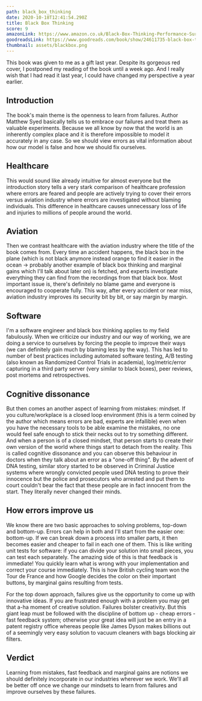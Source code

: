 ```yaml
---
path: black_box_thinking
date: 2020-10-18T12:41:54.290Z
title: Black Box Thinking
score: 9
amazonLink: https://www.amazon.co.uk/Black-Box-Thinking-Performance-Surprising/dp/1473613809/ref=sr_1_1?dchild=1&keywords=black+box+thinking&qid=1603024974&sr=8-1
goodreadsLink: https://www.goodreads.com/book/show/24611735-black-box-thinking
thumbnail: assets/blackbox.png
---
```

This book was given to me as a gift last year. Despite its gorgeous red cover, I postponed my reading of the book until a week ago. And I really wish that I had read it last year, I could have changed my perspective a year earlier. 

## Introduction

The book's main theme is the openness to learn from failures. Author Matthew Syed basically tells us to embrace our failures and treat them as valuable experiments. Because we all know by now that the world is an inherently complex place and it is therefore impossible to model it accurately in any case. So we should view errors as vital information about how our model is false and how we should fix ourselves. 

## Healthcare

This would sound like already intuitive for almost everyone but the introduction story tells a very stark comparison of healthcare profession where errors are feared and people are actively trying to cover their errors versus aviation industry where errors are investigated without blaming individuals. This difference in healthcare causes unnecessary loss of life and injuries to millions of people around the world. 

## Aviation

Then we contrast healthcare with the aviation industry where the title of the book comes from. Every time an accident happens, the black box in the plane (which is not black anymore instead orange to find it easier in the ocean → probably another example of black box thinking and marginal gains which I'll talk about later on) is fetched, and experts investigate everything they can find from the recordings from that black box. Most important issue is, there's definitely no blame game and everyone is encouraged to cooperate fully. This way, after every accident or near miss, aviation industry improves its security bit by bit, or say margin by margin. 

## Software

I'm a software engineer and black box thinking applies to my field fabulously. When we criticize our industry and our way of working, we are doing a service to ourselves by forcing the people to improve their ways (we can definitely gain much by blaming less by the way). This has led to number of best practices including automated software testing, A/B testing (also known as Randomized Control Trials in academia), log/metric/error capturing in a third party server (very similar to black boxes), peer reviews, post mortems and retrospectives. 

## Cognitive dissonance

But then comes an another aspect of learning from mistakes: mindset. If you culture/workplace is a closed loop environment (this is a term coined by the author which means errors are bad, experts are infallible) even when you have the necessary tools to be able examine the mistakes, no one would feel safe enough to stick their necks out to try something different. And when a person is of a closed mindset, that person starts to create their own version of the world where things start to detach from the reality. This is called cognitive dissonance and you can observe this behaviour in doctors when they talk about an error as a "one-off thing". By the advent of DNA testing, similar story started to be observed in Criminal Justice systems where wrongly convicted people used DNA testing to prove their innocence but the police and prosecutors who arrested and put them to court couldn't bear the fact that these people are in fact innocent from the start. They literally never changed their minds. 

## How errors improve us

We know there are two basic approaches to solving problems, top-down and bottom-up. Errors can help in both and I'll start from the easier one: bottom-up. If we can break down a process into smaller parts, it then becomes easier and cheaper to fail in each one of them. This is like writing unit tests for software: if you can divide your solution into small pieces, you can test each separately. The amazing side of this is that feedback is immediate! You quickly learn what is wrong with your implementation and correct your course immediately. This is how British cycling team won the Tour de France and how Google decides the color on their important buttons, by marginal gains resulting from tests. 

For the top down approach, failures give us the opportunity to come up with innovative ideas. If you are frustrated enough with a problem you may get that a-ha moment of creative solution. Failures bolster creativity. But this giant leap must be followed with the discipline of bottom up - cheap errors - fast feedback system; otherwise your great idea will just be an entry in a patent registry office whereas people like James Dyson makes billions out of a seemingly very easy solution to vacuum cleaners with bags blocking air filters. 

## Verdict

Learning from mistakes, fast feedback and marginal gains are notions we should definitely incorporate in our industries wherever we work. We'll all be better off once we change our mindsets to learn from failures and improve ourselves by these failures.